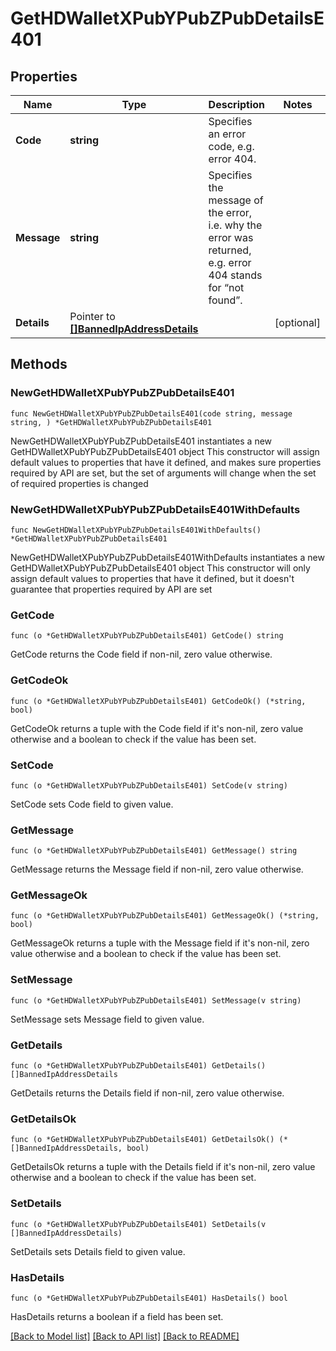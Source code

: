 # GetHDWalletXPubYPubZPubDetailsE401

## Properties

Name | Type | Description | Notes
------------ | ------------- | ------------- | -------------
**Code** | **string** | Specifies an error code, e.g. error 404. | 
**Message** | **string** | Specifies the message of the error, i.e. why the error was returned, e.g. error 404 stands for “not found”. | 
**Details** | Pointer to [**[]BannedIpAddressDetails**](BannedIpAddressDetails.md) |  | [optional] 

## Methods

### NewGetHDWalletXPubYPubZPubDetailsE401

`func NewGetHDWalletXPubYPubZPubDetailsE401(code string, message string, ) *GetHDWalletXPubYPubZPubDetailsE401`

NewGetHDWalletXPubYPubZPubDetailsE401 instantiates a new GetHDWalletXPubYPubZPubDetailsE401 object
This constructor will assign default values to properties that have it defined,
and makes sure properties required by API are set, but the set of arguments
will change when the set of required properties is changed

### NewGetHDWalletXPubYPubZPubDetailsE401WithDefaults

`func NewGetHDWalletXPubYPubZPubDetailsE401WithDefaults() *GetHDWalletXPubYPubZPubDetailsE401`

NewGetHDWalletXPubYPubZPubDetailsE401WithDefaults instantiates a new GetHDWalletXPubYPubZPubDetailsE401 object
This constructor will only assign default values to properties that have it defined,
but it doesn't guarantee that properties required by API are set

### GetCode

`func (o *GetHDWalletXPubYPubZPubDetailsE401) GetCode() string`

GetCode returns the Code field if non-nil, zero value otherwise.

### GetCodeOk

`func (o *GetHDWalletXPubYPubZPubDetailsE401) GetCodeOk() (*string, bool)`

GetCodeOk returns a tuple with the Code field if it's non-nil, zero value otherwise
and a boolean to check if the value has been set.

### SetCode

`func (o *GetHDWalletXPubYPubZPubDetailsE401) SetCode(v string)`

SetCode sets Code field to given value.


### GetMessage

`func (o *GetHDWalletXPubYPubZPubDetailsE401) GetMessage() string`

GetMessage returns the Message field if non-nil, zero value otherwise.

### GetMessageOk

`func (o *GetHDWalletXPubYPubZPubDetailsE401) GetMessageOk() (*string, bool)`

GetMessageOk returns a tuple with the Message field if it's non-nil, zero value otherwise
and a boolean to check if the value has been set.

### SetMessage

`func (o *GetHDWalletXPubYPubZPubDetailsE401) SetMessage(v string)`

SetMessage sets Message field to given value.


### GetDetails

`func (o *GetHDWalletXPubYPubZPubDetailsE401) GetDetails() []BannedIpAddressDetails`

GetDetails returns the Details field if non-nil, zero value otherwise.

### GetDetailsOk

`func (o *GetHDWalletXPubYPubZPubDetailsE401) GetDetailsOk() (*[]BannedIpAddressDetails, bool)`

GetDetailsOk returns a tuple with the Details field if it's non-nil, zero value otherwise
and a boolean to check if the value has been set.

### SetDetails

`func (o *GetHDWalletXPubYPubZPubDetailsE401) SetDetails(v []BannedIpAddressDetails)`

SetDetails sets Details field to given value.

### HasDetails

`func (o *GetHDWalletXPubYPubZPubDetailsE401) HasDetails() bool`

HasDetails returns a boolean if a field has been set.


[[Back to Model list]](../README.md#documentation-for-models) [[Back to API list]](../README.md#documentation-for-api-endpoints) [[Back to README]](../README.md)


